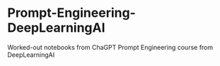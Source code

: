 # Prompt-Engineering-DeepLearningAI
Worked-out notebooks from ChaGPT Prompt Engineering course from DeepLearningAI
